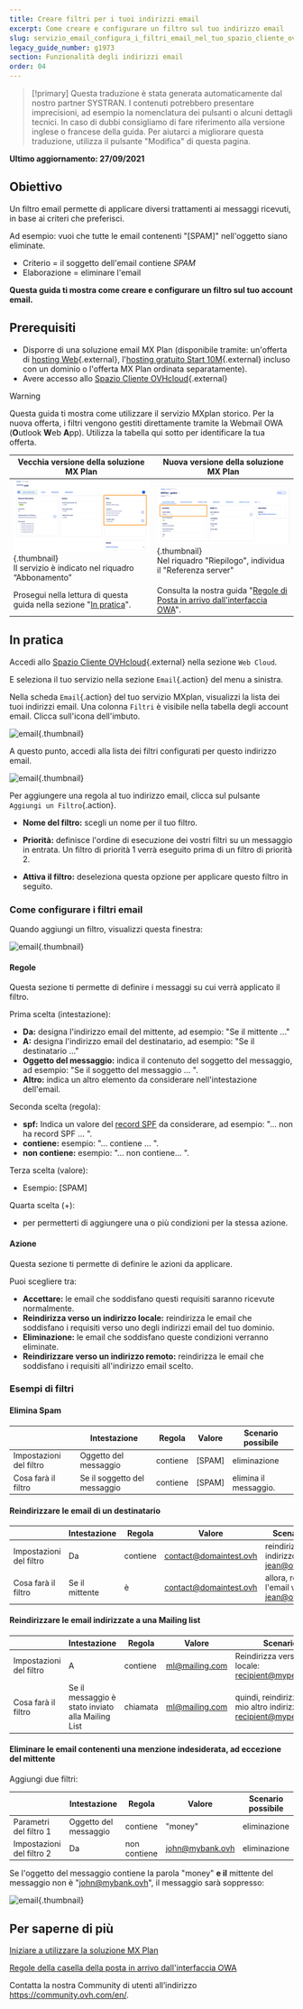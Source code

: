 ```yaml
---
title: Creare filtri per i tuoi indirizzi email
excerpt: Come creare e configurare un filtro sul tuo indirizzo email
slug: servizio_email_configura_i_filtri_email_nel_tuo_spazio_cliente_ovh
legacy_guide_number: g1973
section: Funzionalità degli indirizzi email
order: 04
---
```


> [!primary]
> Questa traduzione è stata generata automaticamente dal nostro partner SYSTRAN. I contenuti potrebbero presentare imprecisioni, ad esempio la nomenclatura dei pulsanti o alcuni dettagli tecnici. In caso di dubbi consigliamo di fare riferimento alla versione inglese o francese della guida. Per aiutarci a migliorare questa traduzione, utilizza il pulsante "Modifica" di questa pagina.
>

**Ultimo aggiornamento: 27/09/2021**

## Obiettivo

Un filtro email permette di applicare diversi trattamenti ai messaggi ricevuti, in base ai criteri che preferisci.

Ad esempio: vuoi che tutte le email contenenti "[SPAM]" nell'oggetto siano eliminate.

- Criterio = il soggetto dell'email contiene *SPAM*
- Elaborazione = eliminare l'email

**Questa guida ti mostra come creare e configurare un filtro sul tuo account email.**

## Prerequisiti

- Disporre di una soluzione email MX Plan (disponibile tramite: un'offerta di [hosting Web](https://www.ovhcloud.com/it/web-hosting/){.external}, l'[hosting gratuito Start 10M](https://www.ovhcloud.com/it/domains/free-web-hosting/){.external} incluso con un dominio o l'offerta MX Plan ordinata separatamente).
- Avere accesso allo [Spazio Cliente OVHcloud](https://www.ovh.com/auth/?action=gotomanager&from=https://www.ovh.it/&ovhSubsidiary=it){.external}

> [!warning]
>
> Questa guida ti mostra come utilizzare il servizio MXplan storico. Per la nuova offerta, i filtri vengono gestiti direttamente tramite la Webmail OWA (**O**utlook **W**eb **A**pp). Utilizza la tabella qui sotto per identificare la tua offerta.
>

Vecchia versione della soluzione MX Plan|Nuova versione della soluzione MX Plan|
|---|---|
|![email](images/mxplan-starter-legacy-step1.png){.thumbnail}<br> Il servizio è indicato nel riquadro “Abbonamento”|![email](images/mxplan-starter-new-step1.png){.thumbnail}<br>Nel riquadro "Riepilogo", individua il "Referenza server"|
|Prosegui nella lettura di questa guida nella sezione "[In pratica](#oldmxplan)".|Consulta la nostra guida "[Regole di Posta in arrivo dall'interfaccia OWA](https://docs.ovh.com/it/microsoft-collaborative-solutions/creare-regole-posta-in-arrivo-in-owa/)".|

## In pratica <a name="oldmxplan"></a>

Accedi allo [Spazio Cliente OVHcloud](https://www.ovh.com/auth/?action=gotomanager&from=https://www.ovh.it/&ovhSubsidiary=it){.external} nella sezione `Web Cloud`.

E seleziona il tuo servizio nella sezione `Email`{.action} del menu a sinistra.

Nella scheda `Email`{.action} del tuo servizio MXplan, visualizzi la lista dei tuoi indirizzi email. Una colonna `Filtri` è visibile nella tabella degli account email. Clicca sull'icona dell'imbuto.

![email](images/img_3239.jpg){.thumbnail}

A questo punto, accedi alla lista dei filtri configurati per questo indirizzo email.

![email](images/img_3240.jpg){.thumbnail}

Per aggiungere una regola al tuo indirizzo email, clicca sul pulsante `Aggiungi un Filtro`{.action}.

- **Nome del filtro:** scegli un nome per il tuo filtro.

- **Priorità:** definisce l'ordine di esecuzione dei vostri filtri su un messaggio in entrata. Un filtro di priorità 1 verrà eseguito prima di un filtro di priorità 2.

- **Attiva il filtro:** deseleziona questa opzione per applicare questo filtro in seguito.

### Come configurare i filtri email

Quando aggiungi un filtro, visualizzi questa finestra:

![email](images/img_3241.jpg){.thumbnail}

#### Regole

Questa sezione ti permette di definire i messaggi su cui verrà applicato il filtro.

Prima scelta (intestazione):

- **Da:** designa l'indirizzo email del mittente, ad esempio: "Se il mittente ..."
- **A:** designa l'indirizzo email del destinatario, ad esempio: "Se il destinatario ..."
- **Oggetto del messaggio:** indica il contenuto del soggetto del messaggio, ad esempio: "Se il soggetto del messaggio ... ".
- **Altro:** indica un altro elemento da considerare nell'intestazione dell'email.

Seconda scelta (regola):

- **spf:** Indica un valore del [record SPF](https://docs.ovh.com/it/domains/hosting_condiviso_il_record_spf/) da considerare, ad esempio: "... non ha record SPF ... ".
- **contiene:** esempio: "... contiene ... ".
- **non contiene:** esempio: "... non contiene... ".

Terza scelta (valore):

- Esempio: [SPAM]

Quarta scelta (+):

- per permetterti di aggiungere una o più condizioni per la stessa azione.

#### Azione

Questa sezione ti permette di definire le azioni da applicare.

Puoi scegliere tra:

- **Accettare:** le email che soddisfano questi requisiti saranno ricevute normalmente.
- **Reindirizza verso un indirizzo locale:** reindirizza le email che soddisfano i requisiti verso uno degli indirizzi email del tuo dominio.
- **Eliminazione:** le email che soddisfano queste condizioni verranno eliminate.
- **Reindirizzare verso un indirizzo remoto:** reindirizza le email che soddisfano i requisiti all'indirizzo email scelto.

### Esempi di filtri

#### Elimina Spam

||Intestazione|Regola|Valore|Scenario possibile|
|---|---|---|---|---|
|Impostazioni del filtro|Oggetto del messaggio|contiene|[SPAM]|eliminazione|
|Cosa farà il filtro|Se il soggetto del messaggio|contiene|[SPAM]|elimina il messaggio.|

#### Reindirizzare le email di un destinatario

||Intestazione|Regola|Valore|Scenario possibile|
|---|---|---|---|---|
|Impostazioni del filtro|Da|contiene|contact@domaintest.ovh|reindirizzare verso un indirizzo remoto: jean@otherdomain.ovh|
|Cosa farà il filtro|Se il mittente|è|contact@domaintest.ovh|allora, reindirizza l'email verso jean@otherdomain.ovh|

#### Reindirizzare le email indirizzate a una Mailing list

||Intestazione|Regola|Valore|Scenario possibile|
|---|---|---|---|---|
|Impostazioni del filtro|A|contiene|ml@mailing.com|Reindirizza verso un indirizzo locale: recipient@mypersonaldomain.ovh|
|Cosa farà il filtro|Se il messaggio è stato inviato alla Mailing List|chiamata|ml@mailing.com|quindi, reindirizza il messaggio al mio altro indirizzo: recipient@mypersonaldomain.ovh|

#### Eliminare le email contenenti una menzione indesiderata, ad eccezione del mittente

Aggiungi due filtri:

||Intestazione|Regola|Valore|Scenario possibile|
|---|---|---|---|---|
|Parametri del filtro 1|Oggetto del messaggio|contiene|"money"|eliminazione|
|Impostazioni del filtro 2|Da|non contiene |john@mybank.ovh|eliminazione|

Se l'oggetto del messaggio contiene la parola "money" **e il** mittente del messaggio non è "john@mybank.ovh", il messaggio sarà soppresso:

![email](images/img_3242.jpg){.thumbnail}

## Per saperne di più

[Iniziare a utilizzare la soluzione MX Plan](https://docs.ovh.com/it/emails/informazioni-generali-email-condivise/)

[Regole della casella della posta in arrivo dall'interfaccia OWA](https://docs.ovh.com/it/emails/creare-regole-posta-in-arrivo-in-owa/)

Contatta la nostra Community di utenti all’indirizzo <https://community.ovh.com/en/>.
